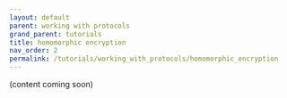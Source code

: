 ```yaml
---
layout: default
parent: working with protocols
grand_parent: tutorials
title: homomorphic encryption
nav_order: 2
permalink: /tutorials/working_with_protocols/homomorphic_encryption
---
```


(content coming soon)
